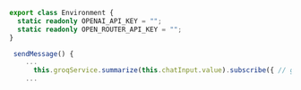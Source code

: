 <!-- додати кусок коду у файл environment.ts -->

```typescript
export class Environment {
  static readonly OPENAI_API_KEY = "";
  static readonly OPEN_ROUTER_API_KEY = "";
}
```

<!-- Якщо використовуєте OpenAI змініть в chat.component.ts  -->

```typescript
 sendMessage() {
    ...
      this.groqService.summarize(this.chatInput.value).subscribe({ // gropService на openAiService
    ...
```
